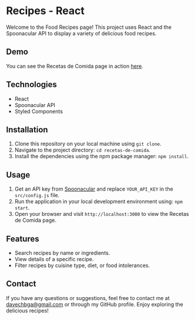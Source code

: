 # Recipes - React

Welcome to the Food Recipes page! This project uses React and the Spoonacular API to display a variety of delicious food recipes.

## Demo

You can see the Recetas de Comida page in action [here](https://recipes-app-davechbga.netlify.app).

## Technologies

- React
- Spoonacular API
- Styled Components

## Installation

1. Clone this repository on your local machine using `git clone`.
2. Navigate to the project directory: `cd recetas-de-comida`.
3. Install the dependencies using the npm package manager: `npm install`.

## Usage

1. Get an API key from [Spoonacular](https://spoonacular.com/food-api) and replace `YOUR_API_KEY` in the `src/config.js` file.
2. Run the application in your local development environment using: `npm start`.
3. Open your browser and visit `http://localhost:3000` to view the Recetas de Comida page.

## Features

- Search recipes by name or ingredients.
- View details of a specific recipe.
- Filter recipes by cuisine type, diet, or food intolerances.

## Contact

If you have any questions or suggestions, feel free to contact me at [davechbga@gmail.com](mailto:davechbga@gmail.com) or through my GitHub profile. Enjoy exploring the delicious recipes!
